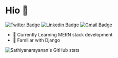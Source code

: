 # Hio 👋 
[![Twitter Badge](https://img.shields.io/badge/-@sathiya1622-1ca0f1?style=flat-square&labelColor=1ca0f1&logo=twitter&logoColor=white&link=https://twitter.com/sathiya1622)](https://twitter.com/sathiya1622)
[![Linkedin Badge](https://img.shields.io/badge/-Sathiyanarayanan-blue?style=flat-square&logo=Linkedin&logoColor=white&link=https://www.linkedin.com/in/sathiyanarayanan-m/)](https://www.linkedin.com/in/sathiyanarayanan-m/)
[![Gmail Badge](https://img.shields.io/badge/-sathiyastar2000@gmail.com-c14438?style=flat-square&logo=Gmail&logoColor=white&link=mailto:sathiyastar2000@gmail.com)](mailto:sathiyastar2000@gmail.com)

- 🌱 Currently Learning MERN stack development
- 🔭 Familiar with Django



![Sathiyanarayanan's GitHub stats](https://github-readme-stats.vercel.app/api/?username=Sathiyanarayanan-M&show_icons=true&title_color=fff&icon_color=79ff97&text_color=9f9f9f&bg_color=151515)

